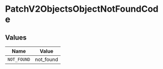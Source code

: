 # PatchV2ObjectsObjectNotFoundCode


## Values

| Name        | Value       |
| ----------- | ----------- |
| `NOT_FOUND` | not_found   |